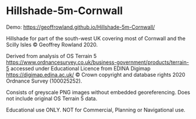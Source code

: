 # Hillshade-5m-Cornwall

Demo: https://geoffrowland.github.io/Hillshade-5m-Cornwall/

Hillshade for part of the south-west UK covering most of Cornwall and the Scilly Isles © Geoffrey Rowland 2020.

Derived from analysis of OS Terrain 5 https://www.ordnancesurvey.co.uk/business-government/products/terrain-5 accessed under Educational Licence from EDINA Digimap https://digimap.edina.ac.uk/ © Crown copyright and database rights 2020 Ordnance Survey (100025252).

Consists of greyscale PNG images without embedded georeferencing. Does not include original OS Terrain 5 data.

Educational use ONLY. NOT for Commercial, Planning or Navigational use.
